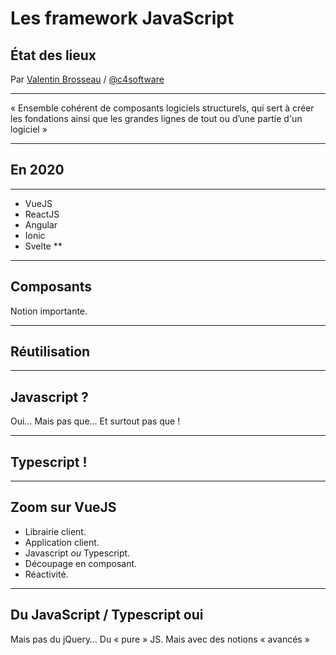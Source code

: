 # Les framework JavaScript

## État des lieux

Par [Valentin Brosseau](https://github.com/c4software) / [@c4software](http://twitter.com/c4software)

---

« Ensemble cohérent de composants logiciels structurels, qui sert à créer les fondations ainsi que les grandes lignes de tout ou d’une partie d'un logiciel »

---

## En 2020

---

- VueJS
- ReactJS
- Angular
- Ionic
- Svelte \*\*

---

## Composants

Notion importante.

---

## Réutilisation

---

## Javascript ?

Oui… Mais pas que… Et surtout pas que !

---

## Typescript !

---

## Zoom sur VueJS

- Librairie client.
- Application client.
- Javascript _ou_ Typescript.
- Découpage en composant.
- Réactivité.

---

## Du JavaScript / Typescript oui

Mais pas du jQuery…
Du « pure » JS. Mais avec des notions « avancés »
